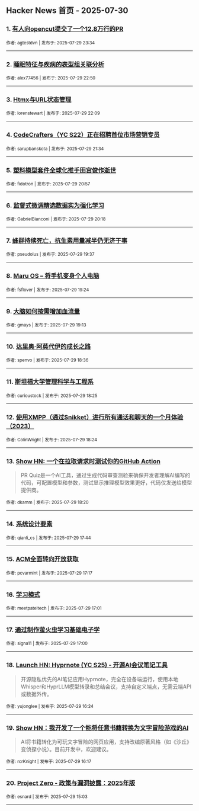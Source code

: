 ## Hacker News 首页 - 2025-07-30


### 1. [有人向opencut提交了一个12.8万行的PR](https://news.ycombinator.com/item?id=44729461)

<sub>作者: agtestdvn | 发布于: 2025-07-29 23:34</sub>

---

### 2. [睡眠特征与疾病的表型组关联分析](https://news.ycombinator.com/item?id=44729169)

<sub>作者: alex77456 | 发布于: 2025-07-29 22:50</sub>

---

### 3. [Htmx与URL状态管理](https://news.ycombinator.com/item?id=44728833)

<sub>作者: lorenstewart | 发布于: 2025-07-29 22:09</sub>

---

### 4. [CodeCrafters（YC S22）正在招聘首位市场营销专员](https://news.ycombinator.com/item?id=44728513)

<sub>作者: sarupbanskota | 发布于: 2025-07-29 21:34</sub>

---

### 5. [塑料模型套件全球化推手田宫俊作逝世](https://news.ycombinator.com/item?id=44728188)

<sub>作者: fidotron | 发布于: 2025-07-29 20:57</sub>

---

### 6. [监督式微调精选数据实为强化学习](https://news.ycombinator.com/item?id=44727788)

<sub>作者: GabrielBianconi | 发布于: 2025-07-29 20:18</sub>

---

### 7. [蜂群持续死亡，抗生素用量减半仍无济于事](https://news.ycombinator.com/item?id=44727420)

<sub>作者: pseudolus | 发布于: 2025-07-29 19:37</sub>

---

### 8. [Maru OS – 将手机变身个人电脑](https://news.ycombinator.com/item?id=44727298)

<sub>作者: fsflover | 发布于: 2025-07-29 19:24</sub>

---

### 9. [大脑如何按需增加血流量](https://news.ycombinator.com/item?id=44727191)

<sub>作者: gmays | 发布于: 2025-07-29 19:13</sub>

---

### 10. [达里奥·阿莫代伊的成长之路](https://news.ycombinator.com/item?id=44726837)

<sub>作者: spenvo | 发布于: 2025-07-29 18:36</sub>

---

### 11. [斯坦福大学管理科学与工程系](https://news.ycombinator.com/item?id=44726736)

<sub>作者: curioustock | 发布于: 2025-07-29 18:25</sub>

---

### 12. [使用XMPP（通过Snikket）进行所有通话和聊天的一个月体验（2023）](https://news.ycombinator.com/item?id=44726731)

<sub>作者: ColinWright | 发布于: 2025-07-29 18:24</sub>

---

### 13. [Show HN: 一个在拉取请求时测试你的GitHub Action](https://news.ycombinator.com/item?id=44726672)
> PR Quiz是一个AI工具，通过生成代码审查测验来确保开发者理解AI编写的代码，可配置模型和参数，测试显示推理模型效果更好，代码仅发送给模型提供商。

<sub>作者: dkamm | 发布于: 2025-07-29 18:20</sub>

---

### 14. [系统设计要素](https://news.ycombinator.com/item?id=44726280)

<sub>作者: qianli_cs | 发布于: 2025-07-29 17:44</sub>

---

### 15. [ACM全面转向开放获取](https://news.ycombinator.com/item?id=44725966)

<sub>作者: pcvarmint | 发布于: 2025-07-29 17:17</sub>

---

### 16. [学习模式](https://news.ycombinator.com/item?id=44725764)

<sub>作者: meetpateltech | 发布于: 2025-07-29 17:01</sub>

---

### 17. [通过制作萤火虫学习基础电子学](https://news.ycombinator.com/item?id=44725757)

<sub>作者: signa11 | 发布于: 2025-07-29 17:00</sub>

---

### 18. [Launch HN: Hyprnote (YC S25) - 开源AI会议笔记工具](https://news.ycombinator.com/item?id=44725306)
> 开源隐私优先的AI笔记应用Hyprnote，完全在设备端运行，使用本地Whisper和HyprLLM模型转录和总结会议，支持自定义端点，无需云端API或数据外传。

<sub>作者: yujonglee | 发布于: 2025-07-29 16:24</sub>

---

### 19. [Show HN：我开发了一个能将任意书籍转换为文字冒险游戏的AI](https://news.ycombinator.com/item?id=44725202)
> AI将书籍转化为可玩文字冒险的网页应用，支持改编原著风格（如《沙丘》变侦探小说）。目前开发中，欢迎建议。

<sub>作者: rcrKnight | 发布于: 2025-07-29 16:17</sub>

---

### 20. [Project Zero - 政策与漏洞披露：2025年版](https://news.ycombinator.com/item?id=44724287)

<sub>作者: esnard | 发布于: 2025-07-29 15:03</sub>

---
